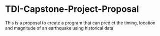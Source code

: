 # TDI-Capstone-Project-Proposal
This is a proposal to create a program that can predict the timing, location and magnitude of an earthquake using historical data

